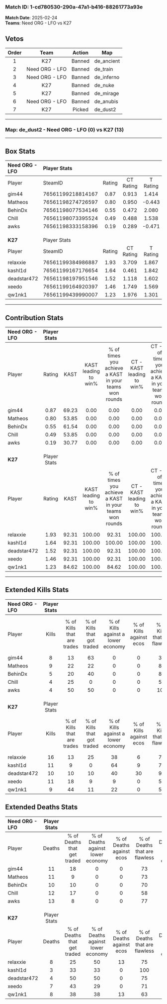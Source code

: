 ### Match ID: 1-cd780530-290a-47a1-b416-88261773a93e  
**Match Date**: 2025-02-24  
**Teams**: Need ORG - LFO vs K27  

## Vetos  

| Order | Team | Action | Map |
| :---: | :--: | :----: | --- |
| 1 | K27 | Banned | de_ancient |
| 2 | Need ORG - LFO | Banned | de_train |
| 3 | Need ORG - LFO | Banned | de_inferno |
| 4 | K27 | Banned | de_nuke |
| 5 | K27 | Banned | de_mirage |
| 6 | Need ORG - LFO | Banned | de_anubis |
| 7 | K27 | Picked | de_dust2 |

---  

### **Map**: de_dust2 - Need ORG - LFO (0) vs K27 (13)  
---  

## Box Stats  

| **Need ORG - LFO** | Player Stats      |        |           |          |       |       |       |         |        |      |     |
| :- | :- | :-: | :-: | :-: | :-: | :-: | :-: | :-: | :-: | :-: | :-: |
| Player             | SteamID           | Rating | CT Rating | T Rating | KAST  |  ADR  | Kills | Assists | Deaths | K/D  | HS% |
| gim44              | 76561199218814167 |  0.87  |   0.913   |  1.414   | 69.23 | 64.1  |   8   |    2    |   11   | 0.73 | 75  |
| Matheos            | 76561198274726597 |  0.80  |   0.950   |  -0.443  | 53.85 | 59.7  |   9   |    1    |   11   | 0.82 | 55  |
| BehinDx            | 76561198077534146 |  0.55  |   0.472   |  2.080   | 61.54 | 35.5  |   5   |    1    |   10   | 0.50 | 60  |
| Chill              | 76561198073395524 |  0.49  |   0.488   |  1.538   | 53.85 | 71.2  |   4   |    4    |   12   | 0.33 | 50  |
| awks               | 76561198333158396 |  0.19  |   0.289   |  -0.471  | 30.77 | 48.5  |   4   |    2    |   13   | 0.31 | 50  |
|                    |                   |        |           |          |       |       |       |         |        |      |     |
|                    |                   |        |           |          |       |       |       |         |        |      |     |
|                    |                   |        |           |          |       |       |       |         |        |      |     |
| **K27**            | Player Stats      |        |           |          |       |       |       |         |        |      |     |
| Player             | SteamID           | Rating | CT Rating | T Rating | KAST  |  ADR  | Kills | Assists | Deaths | K/D  | HS% |
| relaxxie           | 76561199384986887 |  1.93  |   3.709   |  1.867   | 92.31 | 135.1 |  16   |    3    |   8    | 2.00 | 62  |
| kashl1d            | 76561199167176654 |  1.64  |   0.461   |  1.842   | 92.31 | 77.8  |  11   |    6    |   3    | 3.67 | 45  |
| deadstar472        | 76561198197951546 |  1.52  |   1.118   |  1.602   | 92.31 | 80.4  |  10   |    4    |   4    | 2.50 | 40  |
| xeedo              | 76561199164920397 |  1.46  |   1.749   |  1.569   | 92.31 | 82.6  |  11   |    2    |   7    | 1.57 | 72  |
| qw1nk1             | 76561199439990007 |  1.23  |   1.976   |  1.301   | 84.62 | 77.9  |   9   |    4    |   8    | 1.13 | 66  |
---  

## Contribution Stats  

| **Need ORG - LFO** | Player Stats |       |                      |                                                        |                           |                                                             |                          |                                                            |
| :- | :-: | :-: | :-: | :-: | :-: | :-: | :-: | :-: |
| Player             |    Rating    | KAST  | KAST leading to win% | % of times you achieve a KAST in your teams won rounds | CT - KAST leading to win% | CT - % of times you achieve a KAST in your teams won rounds | T - KAST leading to win% | T - % of times you achieve a KAST in your teams won rounds |
| gim44              |     0.87     | 69.23 |         0.00         |                          0.00                          |           0.00            |                            0.00                             |           0.00           |                            0.00                            |
| Matheos            |     0.80     | 53.85 |         0.00         |                          0.00                          |           0.00            |                            0.00                             |           0.00           |                            0.00                            |
| BehinDx            |     0.55     | 61.54 |         0.00         |                          0.00                          |           0.00            |                            0.00                             |           0.00           |                            0.00                            |
| Chill              |     0.49     | 53.85 |         0.00         |                          0.00                          |           0.00            |                            0.00                             |           0.00           |                            0.00                            |
| awks               |     0.19     | 30.77 |         0.00         |                          0.00                          |           0.00            |                            0.00                             |           0.00           |                            0.00                            |
|                    |              |       |                      |                                                        |                           |                                                             |                          |                                                            |
|                    |              |       |                      |                                                        |                           |                                                             |                          |                                                            |
|                    |              |       |                      |                                                        |                           |                                                             |                          |                                                            |
| **K27**            | Player Stats |       |                      |                                                        |                           |                                                             |                          |                                                            |
| Player             |    Rating    | KAST  | KAST leading to win% | % of times you achieve a KAST in your teams won rounds | CT - KAST leading to win% | CT - % of times you achieve a KAST in your teams won rounds | T - KAST leading to win% | T - % of times you achieve a KAST in your teams won rounds |
| relaxxie           |     1.93     | 92.31 |        100.00        |                         92.31                          |          100.00           |                           100.00                            |          100.00          |                           91.67                            |
| kashl1d            |     1.64     | 92.31 |        100.00        |                         100.00                         |          100.00           |                           100.00                            |          100.00          |                           100.00                           |
| deadstar472        |     1.52     | 92.31 |        100.00        |                         92.31                          |          100.00           |                           100.00                            |          100.00          |                           91.67                            |
| xeedo              |     1.46     | 92.31 |        100.00        |                         92.31                          |          100.00           |                           100.00                            |          100.00          |                           91.67                            |
| qw1nk1             |     1.23     | 84.62 |        100.00        |                         84.62                          |          100.00           |                           100.00                            |          100.00          |                           83.33                            |
---  

## Extended Kills Stats  

| **Need ORG - LFO** | Player Stats |                            |                            |                                    |                         |                              |                                 |                                       |                    |           |
| :- | :-: | :-: | :-: | :-: | :-: | :-: | :-: | :-: | :-: | :-: |
| Player             |    Kills     | % of Kills that are trades | % of Kills that got traded | % of Kills against a lower economy | % of Kills against ecos | % of Kills that are flawless | % of Kills that are close duels | % of Kills that are assisted by flash | Pistol Round Kills | AWP Kills |
| gim44              |      8       |             13             |             63             |                 0                  |            0            |              38              |               25                |                   0                   |         2          |     0     |
| Matheos            |      9       |             22             |             22             |                 0                  |            0            |              89              |                0                |                   0                   |         1          |     0     |
| BehinDx            |      5       |             20             |             40             |                 0                  |            0            |              80              |                0                |                   0                   |         2          |     0     |
| Chill              |      4       |             25             |             0              |                 0                  |            0            |              50              |                0                |                   0                   |         0          |     0     |
| awks               |      4       |             50             |             50             |                 0                  |            0            |             100              |                0                |                   0                   |         0          |     1     |
|                    |              |                            |                            |                                    |                         |                              |                                 |                                       |                    |           |
|                    |              |                            |                            |                                    |                         |                              |                                 |                                       |                    |           |
|                    |              |                            |                            |                                    |                         |                              |                                 |                                       |                    |           |
| **K27**            | Player Stats |                            |                            |                                    |                         |                              |                                 |                                       |                    |           |
| Player             |    Kills     | % of Kills that are trades | % of Kills that got traded | % of Kills against a lower economy | % of Kills against ecos | % of Kills that are flawless | % of Kills that are close duels | % of Kills that are assisted by flash | Pistol Round Kills | AWP Kills |
| relaxxie           |      16      |             13             |             25             |                 38                 |            6            |              75              |               19                |                   6                   |         3          |     0     |
| kashl1d            |      11      |             9              |             0              |                 64                 |            9            |              73              |                9                |                   0                   |         1          |     8     |
| deadstar472        |      10      |             10             |             10             |                 40                 |           30            |              90              |                0                |                  10                   |         1          |     0     |
| xeedo              |      11      |             18             |             9              |                 9                  |            0            |              55              |               18                |                  18                   |         2          |     0     |
| qw1nk1             |      9       |             44             |             11             |                 22                 |            0            |              56              |               22                |                  11                   |         3          |     0     |
## Extended Deaths Stats  

| **Need ORG - LFO** | Player Stats |                             |                                   |                          |                               |                            |                           |               |
| :- | :-: | :-: | :-: | :-: | :-: | :-: | :-: | :-: |
| Player             |    Deaths    | % of Deaths that get traded | % of Deaths against lower economy | % of Deaths against ecos | % of Deaths that are flawless | % of Deaths that are close | % of Deaths while blinded | Deaths to AWP |
| gim44              |      11      |             18              |                 0                 |            0             |              73               |             9              |            18             |       2       |
| Matheos            |      11      |              9              |                 0                 |            0             |              73               |             18             |             0             |       2       |
| BehinDx            |      10      |             10              |                 0                 |            0             |              70               |             0              |             0             |       1       |
| Chill              |      12      |             17              |                 0                 |            0             |              58               |             33             |            17             |       1       |
| awks               |      13      |              8              |                 0                 |            0             |              77               |             8              |             8             |       2       |
|                    |              |                             |                                   |                          |                               |                            |                           |               |
|                    |              |                             |                                   |                          |                               |                            |                           |               |
|                    |              |                             |                                   |                          |                               |                            |                           |               |
| **K27**            | Player Stats |                             |                                   |                          |                               |                            |                           |               |
| Player             |    Deaths    | % of Deaths that get traded | % of Deaths against lower economy | % of Deaths against ecos | % of Deaths that are flawless | % of Deaths that are close | % of Deaths while blinded | Deaths to AWP |
| relaxxie           |      8       |             25              |                50                 |            13            |              75               |             13             |             0             |       1       |
| kashl1d            |      3       |             33              |                33                 |            0             |              100              |             0              |             0             |       0       |
| deadstar472        |      4       |             50              |                50                 |            0             |              75               |             0              |             0             |       0       |
| xeedo              |      7       |             43              |                29                 |            0             |              71               |             14             |             0             |       0       |
| qw1nk1             |      8       |             38              |                38                 |            13            |              63               |             0              |             0             |       0       |

